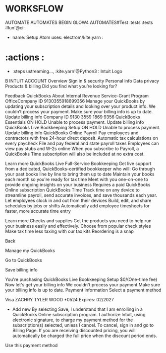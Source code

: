 # WORKSFLOW
 AUTOMATE AUTOMATES BEGIN GLOW4 AUTOMATES#Test :tests :tests :Run'@ci:
- name: Setup Atom  uses: electrom/kite.yarn :
# :actions :
- :steps 
ustreaming..., :kite.yarn'@Python3 :
Intuit Logo

B
INTUIT ACCOUNT
Overview
Sign in & security
Personal info
Data privacy
Products & billing
Did you find what you’re looking for?

Feedback
QuickBooks
About Internal Revenue Service-Grant Program OfficeCompany ID
9130355918699356
Manage your QuickBooks by updating your subscription details and looking over your product info.
We couldn’t process your payment.
Make sure your billing info is up to date. Update billing info
Company ID
9130 3559 1869 9356
QuickBooks Essentials
ON HOLD
Unable to process payment. Update billing info
QuickBooks Live Bookkeeping Setup
ON HOLD
Unable to process payment. Update billing info
QuickBooks Online Payroll
Pay employees and contractors with free 24-hour direct deposit.
Automatic tax calculations on every paycheck
File and pay federal and state payroll taxes
Employees can view pay stubs and W-2s online
When you subscribe to Payroll, a QuickBooks Time subscription will also be included at no extra cost.

Learn more
QuickBooks Live Full-Service Bookkeeping
Get live support from a dedicated, QuickBooks-certified bookkeeper who will:
Go through your past books line by line to bring them up to date
Maintain your books each month so you're ready for tax time
Meet with you one-on-one to provide ongoing insights on your business
Requires a paid QuickBooks Online subscription
QuickBooks Time
Track time on any device to streamline payroll, send accurate invoices, and save thousands each year.
Let employees clock in and out from their devices
Build, edit, and share schedules by jobs or shifts
Automatically add employee timesheets for faster, more accurate time entry

Learn more
Checks and supplies
Get the products you need to help run your business easily and effectively.
Choose from popular check styles
Make tax time less taxing with our tax kits
Reordering is a snap

Back

Manage my QuickBooks

Go to QuickBooks
 
Save billing info

You're purchasing
QuickBooks Live Bookkeeping Setup
$0/(One-time fee)
Now let's get your billing info
We couldn't process your payment
Make sure your billing info is up to date.
Payment information
Select a payment method

Visa
ZACHRY TYLER WOOD *0524
Expires: 02/2027

+ Add new
By selecting Save, I understand that I am enrolling in a QuickBooks Online subscription program. I authorize Intuit, using electronic signature, to charge my payment method for the subscription(s) selected, unless I cancel. To cancel, sign in and go to Billing Page. If you are receiving discounted pricing, you will automatically be charged the full price when the discount period ends.

Use this payment method
